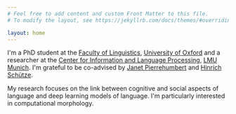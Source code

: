 ```yaml
---
# Feel free to add content and custom Front Matter to this file.
# To modify the layout, see https://jekyllrb.com/docs/themes/#overriding-theme-defaults

layout: home
---
```

I'm a PhD student at the [Faculty of Linguistics](https://www.ling-phil.ox.ac.uk/), [University of Oxford](https://www.ox.ac.uk/) and 
a researcher at the [Center for Information and Language Processing](https://www.cis.uni-muenchen.de/), 
[LMU Munich](https://www.en.uni-muenchen.de/). I'm grateful to be co-advised by [Janet Pierrehumbert](http://www.phon.ox.ac.uk/jpierrehumbert/) and 
[Hinrich Schütze](https://www.cis.uni-muenchen.de/schuetze/).

My research focuses on the link between cognitive and social aspects of language and deep learning models of language.
I'm particularly interested in computational morphology.

